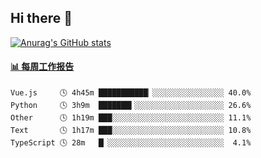 ## Hi there 👋

[![Anurag's GitHub stats](https://github-readme-stats-orilights.vercel.app/api?username=orilights)](https://github.com/anuraghazra/github-readme-stats)

<!--
**OriLight152/OriLight152** is a ✨ _special_ ✨ repository because its `README.md` (this file) appears on your GitHub profile.

Here are some ideas to get you started:

- 🔭 I’m currently working on ...
- 🌱 I’m currently learning ...
- 👯 I’m looking to collaborate on ...
- 🤔 I’m looking for help with ...
- 💬 Ask me about ...
- 📫 How to reach me: ...
- 😄 Pronouns: ...
- ⚡ Fun fact: ...
-->

<!-- waka-box start -->
#### <a href="https://gist.github.com/92c8d5b388768c10efcba86e82b7c4fb" target="_blank">📊 每周工作报告</a>
```text
Vue.js     🕓 4h45m ███████████▏░░░░░░░░░░░░░░░░ 40.0%
Python     🕓 3h9m  ███████▍░░░░░░░░░░░░░░░░░░░░ 26.6%
Other      🕓 1h19m ███░░░░░░░░░░░░░░░░░░░░░░░░░ 11.1%
Text       🕓 1h17m ███░░░░░░░░░░░░░░░░░░░░░░░░░ 10.8%
TypeScript 🕓 28m   █▏░░░░░░░░░░░░░░░░░░░░░░░░░░  4.1%
```
<!-- Powered by https://github.com/journey-ad/waka-box-go . -->
<!-- waka-box end -->
